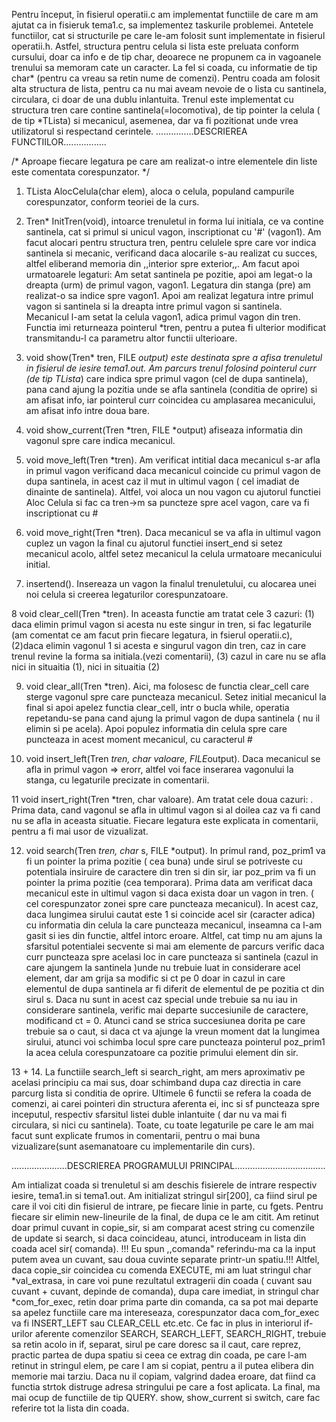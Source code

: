 Pentru început, în fisierul operatii.c am implementat functiile de care m am ajutat ca in fisieruk tema1.c,
sa implementez taskurile problemei. Antetele functiilor, cat si structurile pe care le-am folosit sunt
implementate in fisierul operatii.h.
    Astfel, structura pentru celula si lista este preluata conform cursului, doar ca info e de tip char, deoarece ne propunem
ca in vagoanele trenului sa memoram cate un caracter. La fel si coada, cu informatie de tip char* (pentru ca vreau sa retin
nume de comenzi). Pentru coada am folosit alta structura de lista, pentru ca nu mai aveam nevoie de o lista cu santinela,
circulara, ci doar de una dublu inlantuita. Trenul este implementat cu structura tren care contine santinela(=locomotiva), de tip
pointer la celula ( de tip *TLista) si mecanicul, asemenea, dar va fi pozitionat unde vrea utilizatorul si respectand cerintele.
...............DESCRIEREA FUNCTIILOR.................


/* Aproape fiecare legatura pe care am realizat-o intre elementele din liste este comentata corespunzator. */


1. TLista AlocCelula(char elem), aloca o celula, populand campurile corespunzator, conform teoriei de la curs.

2. Tren* InitTren(void), intoarce trenuletul in forma lui initiala, ce va contine santinela, cat si primul si unicul vagon, 
inscriptionat cu '#' (vagon1). Am facut alocari pentru structura tren, pentru celulele spre care vor indica santinela si mecanic,
verificand daca alocarile s-au realizat cu succes, altfel eliberand memoria din ,,interior spre exterior,,. Am facut apoi urmatoarele legaturi:
Am setat santinela pe pozitie, apoi am legat-o la dreapta (urm) de primul vagon, vagon1. Legatura din stanga (pre) am realizat-o
sa indice spre vagon1. Apoi am realizat legatura intre primul vagon si santinela si la dreapta intre primul vagon si santinela.
Mecanicul l-am setat la celula vagon1, adica primul vagon din tren. Functia imi returneaza pointerul *tren, pentru a putea fi
ulterior modificat transmitandu-l ca parametru altor functii ulterioare.

3. void show(Tren* tren, FILE *output) este destinata spre a afisa trenuletul in fisierul de iesire tema1.out. Am parcurs trenul
folosind pointerul curr (de tip TLista*) care indica spre primul vagon (cel de dupa santinela), pana cand ajung la pozitia unde
se afla santinela (conditia de oprire) si am afisat info, iar pointerul curr coincidea cu amplasarea mecanicului, am afisat info
intre doua bare.
4. void show_current(Tren *tren, FILE *output) afiseaza informatia din vagonul spre care indica mecanicul.

5. void move_left(Tren *tren). Am verificat intitial daca mecanicul s-ar afla in primul vagon verificand daca mecanicul coincide cu primul
vagon de dupa santinela, in acest caz il mut in ultimul vagon ( cel imadiat de dinainte de santinela). Altfel, voi aloca un nou vagon
cu ajutorul functiei Aloc Celula si fac ca tren->m sa puncteze spre acel vagon, care va fi inscriptionat cu #

6. void move_right(Tren *tren). Daca mecanicul se va afla in ultimul vagon cuplez un vagon la final cu ajutorul functiei insert_end si
setez mecanicul acolo, altfel setez mecanicul la celula urmatoare mecanicului initial.

7. insertend(). Insereaza un vagon la finalul trenuletului, cu alocarea unei noi celula si creerea legaturilor corespunzatoare.

8 void clear_cell(Tren *tren). In aceasta functie am tratat cele 3 cazuri: (1) daca elimin primul vagon si acesta nu este singur in tren, si fac
legaturile (am comentat ce am facut prin fiecare legatura, in fsierul operatii.c), (2)daca elimin vagonul 1 si acesta e singurul
vagon din tren, caz in care trenul revine la forma sa initiala.(vezi comentarii), (3) cazul in care nu se afla nici in situaitia (1),
nici in situaitia (2)

9. void clear_all(Tren *tren). Aici, ma folosesc de functia clear_cell care sterge vagonul spre care puncteaza mecanicul. Setez initial
mecanicul la final si apoi apelez functia clear_cell, intr o bucla while, operatia repetandu-se pana cand ajung la primul vagon de dupa
santinela ( nu il elimin si pe acela). Apoi populez informatia din celula spre care puncteaza in acest moment mecanicul, cu caracterul #

10. void insert_left(Tren *tren, char valoare, FILE*output). Daca mecanicul se afla in primul vagon => erorr, altfel voi face inserarea
vagonului la stanga, cu legaturile precizate in comentarii.

11 void insert_right(Tren *tren, char valoare). Am tratat cele doua cazuri: . Prima data, cand vagonul se afla in ultimul vagon si al doilea
caz va fi cand nu se afla in aceasta situatie. Fiecare legatura este explicata in comentarii, pentru a fi mai usor de vizualizat.

12. void search(Tren *tren, char* s, FILE *output). In primul rand, poz_prim1 va fi un pointer la prima pozitie ( cea buna) 
unde sirul se potriveste cu potentiala insiruire de caractere din tren si din sir, iar poz_prim va fi un pointer la prima pozitie
(cea temporara).
Prima data am verificat daca mecanicul este in ultimul vagon si daca exista doar un vagon in tren. ( cel corespunzator zonei
spre care puncteaza mecanicul). In acest caz, daca lungimea sirului cautat este 1 si coincide acel sir (caracter adica) cu informatia
din celula la care puncteaza mecanicul, inseamna ca l-am gasit si ies din functie, altfel intorc eroare. Altfel, 
cat timp nu am ajuns la sfarsitul potentialei secvente si mai am elemente de parcurs verific daca curr puncteaza spre acelasi loc in care puncteaza
si santinela (cazul in care ajungem la santinela )unde nu trebuie luat in considerare acel element, dar am grija sa modific si ct pe 0 
doar in cazul in care elementul de dupa santinela ar fi diferit de elementul de pe pozitia ct din sirul s. Daca nu sunt in acest
caz special unde trebuie sa nu iau in considerare santinela, verific mai departe succesiunile de caractere, modificand ct = 0. Atunci cand se 
strica succesiunea dorita pe care trebuie sa o caut, si daca ct va ajunge la vreun moment dat la lungimea sirului, atunci voi schimba locul
spre care puncteaza pointerul poz_prim1 la acea celula corespunzatoare ca pozitie primului element din sir.

13 + 14. La functiile search_left si search_right, am mers aproximativ pe acelasi principiu ca mai sus, doar schimband dupa caz 
directia in care parcurg lista si conditia de oprire.
Ultimele 6 functii se refera la coada de comenzi, ai carei pointeri din structura aferenta ei, inc si sf puncteaza spre inceputul,
respectiv sfarsitul listei duble inlantuite ( dar nu va mai fi circulara, si nici cu santinela). Toate, cu toate legaturile
pe care le am mai facut sunt explicate frumos in comentarii, pentru o mai buna vizualizare(sunt asemanatoare cu implementarile din curs).

......................DESCRIEREA PROGRAMULUI PRINCIPAL....................................

Am intializat coada si trenuletul si am deschis fisierele de intrare respectiv iesire, tema1.in si tema1.out. Am initializat stringul sir[200],
ca fiind sirul pe care il voi citi din fisierul de intrare, pe fiecare linie in parte, cu fgets. Pentru fiecare sir elimin new-lineurile de la
final, de dupa ce le am citit. Am retinut doar primul cuvant in copie_sir, si am comparat acest string cu comenzile de update si search, si daca
coincideau, atunci, introduceam in lista din coada acel sir( comanda). !!! Eu spun ,,comanda" referindu-ma ca la input putem avea un cuvant,
sau doua cuvinte separate printr-un spatiu.!!! Altfel, daca copie_sir coincidea cu comenda EXECUTE, mi am luat stringul char *val_extrasa,
in care voi pune rezultatul extragerii din coada ( cuvant sau cuvant + cuvant, depinde de comanda), dupa care imediat,
in stringul char *com_for_exec, retin doar prima parte din comanda, ca sa pot mai departe sa apelez functiile care ma intereseaza, corespunzator
daca com_for_exec va fi INSERT_LEFT sau CLEAR_CELL etc.etc. Ce fac in plus in interiorul if-urilor aferente comenzilor SEARCH, SEARCH_LEFT,
SEARCH_RIGHT, trebuie sa retin acolo in if, separat, sirul pe care doresc sa il caut, care reprez, practic partea de dupa spatiu si ceea ce extrag
din coada, pe care l-am retinut in stringul elem, pe care l am si copiat, pentru a il putea elibera din memorie mai tarziu.
    Daca nu il copiam, valgrind dadea eroare, dat fiind ca functia strtok distruge adresa stringului pe care a fost aplicata.
La final, ma mai ocup de functiile de tip QUERY. show, show_current si switch, care fac referire tot la lista din coada.
